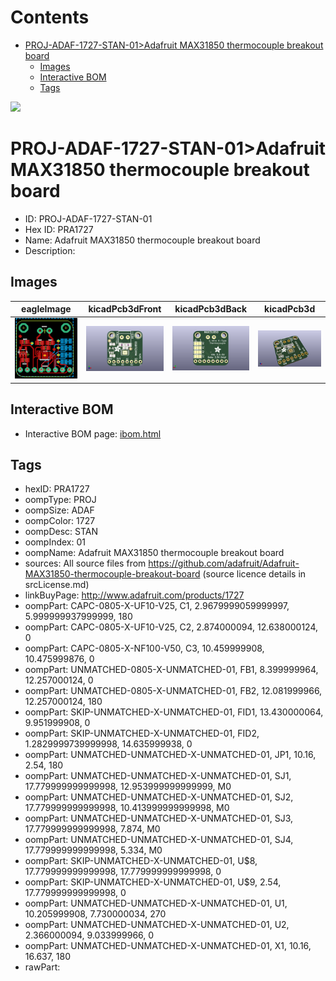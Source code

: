 



Contents
========

* [PROJ-ADAF-1727-STAN-01>Adafruit MAX31850 thermocouple breakout board](#proj-adaf-1727-stan-01adafruit-max31850-thermocouple-breakout-board)
	* [Images](#images)
	* [Interactive BOM](#interactive-bom)
	* [Tags](#tags)
  
![][im]
# PROJ-ADAF-1727-STAN-01>Adafruit MAX31850 thermocouple breakout board

- ID: PROJ-ADAF-1727-STAN-01
- Hex ID: PRA1727
- Name: Adafruit MAX31850 thermocouple breakout board
- Description: 

## Images
  
  

|eagleImage|kicadPcb3dFront|kicadPcb3dBack|kicadPcb3d|
| :---: | :---: | :---: | :---: |
|[![eagleImage](eagleImage_140.png)](eagleImage_600.png)|[![kicadPcb3dFront](kicadPcb3dFront_140.png)](kicadPcb3dFront_600.png)|[![kicadPcb3dBack](kicadPcb3dBack_140.png)](kicadPcb3dBack_600.png)|[![kicadPcb3d](kicadPcb3d_140.png)](kicadPcb3d_600.png)|

## Interactive BOM

- Interactive BOM page: [ibom.html](kicad/bom/ibom.html)

## Tags

- hexID: PRA1727
- oompType: PROJ
- oompSize: ADAF
- oompColor: 1727
- oompDesc: STAN
- oompIndex: 01
- oompName: Adafruit MAX31850 thermocouple breakout board
- sources: All source files from https://github.com/adafruit/Adafruit-MAX31850-thermocouple-breakout-board (source licence details in srcLicense.md)
- linkBuyPage: http://www.adafruit.com/products/1727
- oompPart: CAPC-0805-X-UF10-V25, C1, 2.9679999059999997, 5.999999937999999, 180
- oompPart: CAPC-0805-X-UF10-V25, C2, 2.874000094, 12.638000124, 0
- oompPart: CAPC-0805-X-NF100-V50, C3, 10.459999908, 10.475999876, 0
- oompPart: UNMATCHED-0805-X-UNMATCHED-01, FB1, 8.399999964, 12.257000124, 0
- oompPart: UNMATCHED-0805-X-UNMATCHED-01, FB2, 12.081999966, 12.257000124, 180
- oompPart: SKIP-UNMATCHED-X-UNMATCHED-01, FID1, 13.430000064, 9.951999908, 0
- oompPart: SKIP-UNMATCHED-X-UNMATCHED-01, FID2, 1.2829999739999998, 14.635999938, 0
- oompPart: UNMATCHED-UNMATCHED-X-UNMATCHED-01, JP1, 10.16, 2.54, 180
- oompPart: UNMATCHED-UNMATCHED-X-UNMATCHED-01, SJ1, 17.779999999999998, 12.953999999999999, M0
- oompPart: UNMATCHED-UNMATCHED-X-UNMATCHED-01, SJ2, 17.779999999999998, 10.413999999999998, M0
- oompPart: UNMATCHED-UNMATCHED-X-UNMATCHED-01, SJ3, 17.779999999999998, 7.874, M0
- oompPart: UNMATCHED-UNMATCHED-X-UNMATCHED-01, SJ4, 17.779999999999998, 5.334, M0
- oompPart: SKIP-UNMATCHED-X-UNMATCHED-01, U$8, 17.779999999999998, 17.779999999999998, 0
- oompPart: SKIP-UNMATCHED-X-UNMATCHED-01, U$9, 2.54, 17.779999999999998, 0
- oompPart: UNMATCHED-UNMATCHED-X-UNMATCHED-01, U1, 10.205999908, 7.730000034, 270
- oompPart: UNMATCHED-UNMATCHED-X-UNMATCHED-01, U2, 2.366000094, 9.033999966, 0
- oompPart: UNMATCHED-UNMATCHED-X-UNMATCHED-01, X1, 10.16, 16.637, 180
- rawPart: 



[im]: kicadPcb3d_450.png
